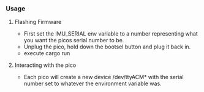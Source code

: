 ### Usage

1. Flashing Firmware
    * First set the IMU_SERIAL env variable to a number representing what you want the picos serial number to be.
    * Unplug the pico, hold down the bootsel button and plug it back in.
    * execute cargo run

2. Interacting with the pico
    * Each pico will create a new device /dev/ttyACM* with the serial number set to whatever the environment variable was.
